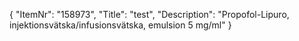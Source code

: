 {
  "ItemNr": "158973",
  "Title": "test",
  "Description": "Propofol-Lipuro, injektionsvätska/infusionsvätska, emulsion 5 mg/ml"
}